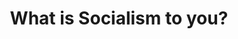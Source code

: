 ---
layout: post
type: episode
title: What is Socialism to you?
epnumber: 10
section: 0
description: William and Dr. Kade Roundy from Texas discuss the range of perspectives among people from different countries and different political persuasions. Is socialism what the Soviets had or what Scandinavians now have? Is it economic solidarity or the beginnings of a dictatorship?
image: /images/ep10banner.jpg
audio: s1!733d7
video: 3fFM8oSW1Ig
transcript: 0
categories: [socialism, libertarianism]
tags: [interview]
comments: true
---